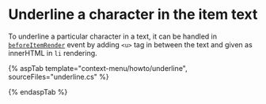 # Underline a character in the item text

To underline a particular character in a text, it can be handled in [`beforeItemRender`](https://help.syncfusion.com/cr/cref_files/aspnetcore-js2/aspnetcore/Syncfusion.EJ2~Syncfusion.EJ2.Navigations.ContextMenu~BeforeItemRender.html)
event by adding `<u>` tag in between the text and given as innerHTML in `li` rendering.

{% aspTab template="context-menu/howto/underline", sourceFiles="underline.cs" %}

{% endaspTab %}

